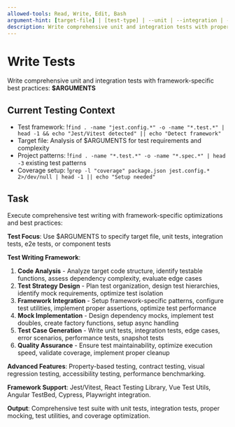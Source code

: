 ```yaml
---
allowed-tools: Read, Write, Edit, Bash
argument-hint: [target-file] | [test-type] | --unit | --integration | --e2e | --component
description: Write comprehensive unit and integration tests with proper mocking and coverage
---
```


# Write Tests

Write comprehensive unit and integration tests with framework-specific best practices: **$ARGUMENTS**

## Current Testing Context

- Test framework: !`find . -name "jest.config.*" -o -name "*.test.*" | head -1 && echo "Jest/Vitest detected" || echo "Detect framework"`
- Target file: Analysis of $ARGUMENTS for test requirements and complexity
- Project patterns: !`find . -name "*.test.*" -o -name "*.spec.*" | head -3` existing test patterns
- Coverage setup: !`grep -l "coverage" package.json jest.config.* 2>/dev/null | head -1 || echo "Setup needed"`

## Task

Execute comprehensive test writing with framework-specific optimizations and best practices:

**Test Focus**: Use $ARGUMENTS to specify target file, unit tests, integration tests, e2e tests, or component tests

**Test Writing Framework**:

1. **Code Analysis** - Analyze target code structure, identify testable functions, assess dependency complexity, evaluate edge cases
2. **Test Strategy Design** - Plan test organization, design test hierarchies, identify mock requirements, optimize test isolation
3. **Framework Integration** - Setup framework-specific patterns, configure test utilities, implement proper assertions, optimize test performance
4. **Mock Implementation** - Design dependency mocks, implement test doubles, create factory functions, setup async handling
5. **Test Case Generation** - Write unit tests, integration tests, edge cases, error scenarios, performance tests, snapshot tests
6. **Quality Assurance** - Ensure test maintainability, optimize execution speed, validate coverage, implement proper cleanup

**Advanced Features**: Property-based testing, contract testing, visual regression testing, accessibility testing, performance benchmarking.

**Framework Support**: Jest/Vitest, React Testing Library, Vue Test Utils, Angular TestBed, Cypress, Playwright integration.

**Output**: Comprehensive test suite with unit tests, integration tests, proper mocking, test utilities, and coverage optimization.
